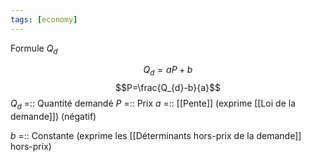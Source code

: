```yaml
---
tags: [economy] 
---
```


Formule $Q_d$

$$Q_d=aP+b$$
$$P=\frac{Q_{d}-b}{a}$$
$Q_d$ =:: Quantité demandé 
$P$ =:: Prix
$a$ =:: [[Pente]] (exprime [[Loi de la demande]]) (négatif)
<!--SR:!2023-02-25,4,270-->
$b$ =:: Constante (exprime les [[Déterminants hors-prix de la demande]] hors-prix)